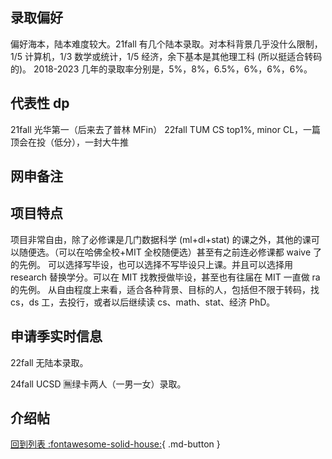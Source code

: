 ## 录取偏好

偏好海本，陆本难度较大。21fall 有几个陆本录取。对本科背景几乎没什么限制，1/5 计算机，1/3 数学或统计，1/5 经济，余下基本是其他理工科 (所以挺适合转码的)。
2018-2023 几年的录取率分别是，5%，8%，6.5%，6%，6%，6%。

## 代表性 dp

21fall 光华第一（后来去了普林 MFin）
22fall TUM CS top1%, minor CL，一篇顶会在投（低分），一封大牛推

## 网申备注

## 项目特点

项目非常自由，除了必修课是几门数据科学 (ml+dl+stat) 的课之外，其他的课可以随便选。（可以在哈佛全校+MIT 全校随便选）甚至有之前连必修课都 waive 了的先例。
可以选择写毕设，也可以选择不写毕设只上课。并且可以选择用 research 替换学分。可以在 MIT 找教授做毕设，甚至也有往届在 MIT 一直做 ra 的先例。
从自由程度上来看，适合各种背景、目标的人，包括但不限于转码，找 cs，ds 工，去投行，或者以后继续读 cs、math、stat、经济 PhD。

## 申请季实时信息

22fall 无陆本录取。

24fall UCSD 🈚️绿卡两人（一男一女）录取。

## 介绍帖

[回到列表 :fontawesome-solid-house:](grade.md){ .md-button }
